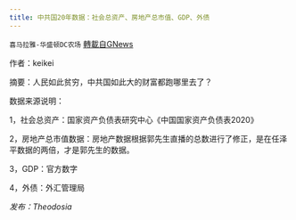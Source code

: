 ```yaml
---
title: 中共国20年数据：社会总资产、房地产总市值、GDP、外债
---
```

`喜马拉雅-华盛顿DC农场` [轉載自GNews](https://gnews.org/zh-hans/1605753/)

作者：keikei

摘要：人民如此贫穷，中共国如此大的财富都跑哪里去了？

数据来源说明：

1，社会总资产：国家资产负债表研究中心《中国国家资产负债表2020》

2，房地产总市值数据：房地产数据根据郭先生直播的总数进行了修正，是在任泽平数据的两倍，才是郭先生的数据。

3，GDP：官方数字

4，外债：外汇管理局

*发布：Theodosia*

